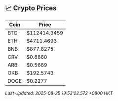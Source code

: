 ## 📈 Crypto Prices

| Coin | Price |
| ---- | ----- |
| BTC | $112414.3459 |
| ETH | $4711.4693 |
| BNB | $877.8275 |
| CRV | $0.8880 |
| ARB | $0.5689 |
| OKB | $192.5743 |
| DOGE | $0.2277 |

_Last Updated: 2025-08-25 13:53:22.572 +0800 HKT_